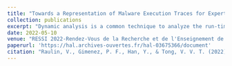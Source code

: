 ```yaml
---
title: "Towards a Representation of Malware Execution Traces for Experts and Machine Learning"
collection: publications
excerpt: "Dynamic analysis is a common technique to analyze the run-time behavior of software and identify malware (malicious software). Execution traces typically contain the list of system calls with their parameters, the list of accessed files, etc. Several representations have been proposed to organize these data better and help both human experts and automated tools analyze them effectively. This paper reviews these representations and identifies four research problems that the first author plans to investigate during his Ph.D."
date: 2022-05-10
venue: "RESSI 2022-Rendez-Vous de la Recherche et de l'Enseignement de la Sécurité des Systèmes d'Information"
paperurl: 'https://hal.archives-ouvertes.fr/hal-03675366/document'
citation: "Raulin, V., Gimenez, P. F., Han, Y., & Tong, V. V. T. (2022). Towards a Representation of Malware Execution Traces for Experts and Machine Learning. RESSI 2022-Rendez-Vous de la Recherche et de l'Enseignement de la Sécurité des Systèmes d'Information."
---
```

